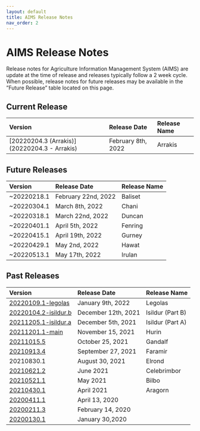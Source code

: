 ```yaml
---
layout: default
title: AIMS Release Notes
nav_order: 2
---
```


# AIMS Release Notes

Release notes for Agriculture Information Management System (AIMS) are update at the time of release and releases typically follow a 2 week cycle. When possible, release notes for future releases may be available in the ”Future Release” table located on this page.

## Current Release

| Version | Release Date | Release Name | 
|:------------- |:-------------|:-------------|
|[20220204.3 (Arrakis)](20220204.3 - Arrakis)| February 8th, 2022| Arrakis |

## Future Releases

| Version | Release Date | Release Name | 
|:------------- |:-------------|:-------------|
| ~20220218.1 | February 22nd, 2022 | Baliset |
| ~20220304.1 | March 8th, 2022 | Chani |
| ~20220318.1 | March 22nd, 2022 | Duncan |
| ~20220401.1 | April 5th, 2022 | Fenring |
| ~20220415.1 | April 19th, 2022 | Gurney |
| ~20220429.1 | May 2nd, 2022 | Hawat |
| ~20220513.1 | May 17th, 2022 | Irulan |

## Past  Releases

| Version | Release Date | Release Name | 
|:------------- |:-------------|:-------------|
|[20220109.1-legolas](https://kdainfotech.atlassian.net/wiki/spaces/KIP/pages/2270724097)|January 9th, 2022|Legolas|
|[20220104.2-isildur.b](https://kdainfotech.atlassian.net/wiki/spaces/KIP/pages/2268168193)|December 12th, 2021 |Isildur (Part B)|
|[20211205.1-isildur.a](https://kdainfotech.atlassian.net/wiki/spaces/KIP/pages/2267250694)|December 5th, 2021|Isildur (Part A)|
|[20211201.1-main](https://kdainfotech.atlassian.net/wiki/spaces/KIP/pages/2265939969)|November 15, 2021 |Hurin|
|[20211015.5](https://kdainfotech.atlassian.net/wiki/spaces/KIP/pages/2262761473)|October 25, 2021|Gandalf|
|[20210913.4](https://kdainfotech.atlassian.net/wiki/spaces/KIP/pages/2247000076)|September 27, 2021|Faramir|
|20210830.1|August 30, 2021|Elrond|
|[20210621.2](https://kdainfotech.atlassian.net/wiki/spaces/KIP/pages/2111963137)|June 2021|Celebrimbor|
|[20210521.1](https://kdainfotech.atlassian.net/wiki/spaces/KIP/pages/1993146387)|May 2021|Bilbo|
|[20210430.1](https://kdainfotech.atlassian.net/wiki/spaces/KIP/pages/1829601286)|April 2021|Aragorn|
|[20200411.1](https://kdainfotech.atlassian.net/wiki/spaces/KIP/pages/928874497)|April 13, 2020||
|[20200211.3](https://kdainfotech.atlassian.net/wiki/spaces/KIP/pages/813629468)|February 14, 2020||
|[20200130.1](https://kdainfotech.atlassian.net/wiki/spaces/KIP/pages/813596680)|January 30,2020||

